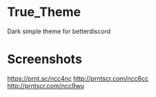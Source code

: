 # True_Theme
Dark simple theme for betterdiscord

# Screenshots
https://prnt.sc/ncc4nc
http://prntscr.com/ncc6cc
http://prntscr.com/ncc9wu
